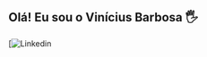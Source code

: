 ## Olá! Eu sou o Vinícius Barbosa 🖐️

[![Linkedin](https://www.linkedin.com/in/vinicius-barbosa-6b2797226/)

